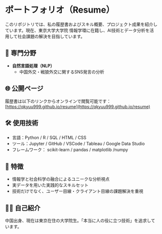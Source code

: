 # ポートフォリオ（Resume）

このリポジトリでは、私の履歴書およびスキル概要、プロジェクト成果を紹介しています。現在、東京大学大学院 情報学環に在籍し、AI技術とデータ分析を活用して社会課題の解決を目指しています。

## 🧠 専門分野

- **自然言語処理（NLP）**
  - 中国外交・戦狼外交に関するSNS発言の分析

## 🌐 公開ページ

履歴書は以下のリンクからオンラインで閲覧可能です：  
[https://qkyuu999.github.io/resume](https://qkyuu999.github.io/resume)

## 🛠️ 使用技術

- 言語：Python / R / SQL / HTML / CSS
- ツール：Jupyter / GitHub / VSCode / Tableau / Google Data Studio
- フレームワーク： scikit-learn / pandas / matplotlib /numpy

## 📌 特徴

- 情報学と社会科学の融合によるユニークな分析視点
- 実データを用いた実践的なスキルセット
- 技術だけでなく、ユーザー目線・クライアント目線の課題解決を重視

## 🙋‍♂️ 自己紹介

中国出身、現在は東京在住の大学院生。「本当に人の役に立つ技術」を追求しています。


